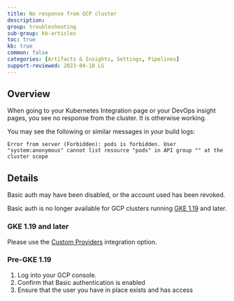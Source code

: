 ```yaml
---
title: No response from GCP cluster
description: 
group: troubleshooting
sub-group: kb-articles
toc: true
kb: true
common: false
categories: [Artifacts & Insights, Settings, Pipelines]
support-reviewed: 2023-04-18 LG
---
```


## Overview

When going to your Kubernetes Integration page or your DevOps insight pages, you see no response from the cluster. It is otherwise working.

You may see the following or similar messages in your build logs:

`Error from server (Forbidden): pods is forbidden. User "system:anonymous" cannot list resource "pods" in API group "" at the cluster scope`

## Details

Basic auth may have been disabled, or the account used has been revoked.

Basic auth is no longer available for GCP clusters running [GKE 1.19](https://cloud.google.com/kubernetes-engine/docs/release-notes#119_ga) and later.

### GKE 1.19 and later

Please use the [Custom Providers](https://codefresh.io/docs/docs/deploy-to-kubernetes/add-kubernetes-cluster/#adding-gke-cluster) integration option.

### Pre-GKE 1.19

1. Log into your GCP console.
2. Confirm that Basic authentication is enabled
3. Ensure that the user you have in place exists and has access
